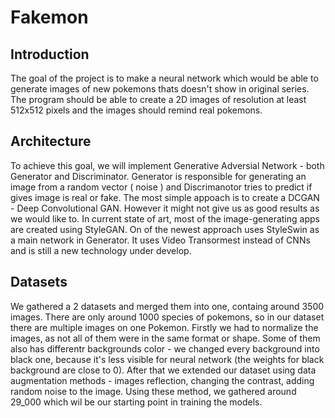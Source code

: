 # Fakemon

## Introduction

The goal of the project is to make a neural network which would be able to generate images of new pokemons thats doesn't show in original series. The program should be able to create a 2D images of resolution at least 512x512 pixels and the images should remind real pokemons. 

## Architecture

To achieve this goal, we will implement Generative Adversial Network - both Generator and Discriminator. Generator is responsible for generating an image from a random vector 
( noise ) and Discrimanotor tries to predict if gives image is real or fake. The most simple appoach is to create a DCGAN - Deep Convolutional GAN. However it might not give us as good results as we would like to. In current state of art, most of the image-generating apps are created using StyleGAN. On of the newest approach uses StyleSwin as a main network in Generator. It uses Video Transormest instead of CNNs and is still a new technology under develop.

## Datasets

We gathered a 2 datasets and merged them into one, containg around 3500 images. There are only around 1000 species of pokemons, so in our dataset there are multiple images on one Pokemon. Firstly we had to normalize the images, as not all of them were in the same format or shape. Some of them also has differentr backgrounds color - we changed every background into black one, because it's less visible for neural network (the weights for black background are close to 0). After that we extended our dataset using data augmentation methods - images reflection, changing the contrast, adding random noise to the image. Using these method, we gathered around 29_000 which wil be our starting point in training the models. 
